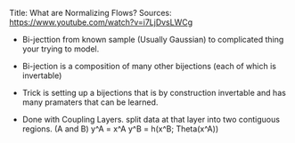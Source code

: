 Title: What are Normalizing Flows?
Sources: https://www.youtube.com/watch?v=i7LjDvsLWCg

- Bi-jecttion from known sample (Usually Gaussian) to complicated thing your trying to model.

- Bi-jection is a composition of many other bijections (each of which is invertable)

- Trick is setting up a bijections that is by construction invertable and has many pramaters that can be learned.

- Done with Coupling Layers.
     split data at that layer into two contiguous regions. (A and B)
     y^A = x^A
     y^B = h(x^B; Theta(x^A))


